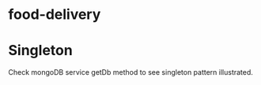 # food-delivery

# Singleton 
Check mongoDB service getDb method to see singleton pattern illustrated.
